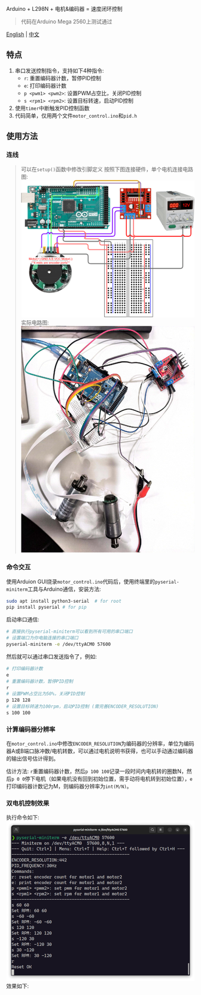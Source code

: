 Arduino + L298N + 电机&编码器 = 速度闭环控制
> 代码在Arduino Mega 2560上测试通过

[English](README.md) | [中文](README_zh.md)

## 特点
1. 串口发送控制指令，支持如下4种指令:
    - `r`: 重置编码器计数，暂停PID控制
    - `e`: 打印编码器计数
    - `p <pwm1> <pwm2>`: 设置PWM占空比，关闭PID控制
    - `s <rpm1> <rpm2>`: 设置目标转速，启动PID控制
2. 使用`timer`中断触发PID控制函数
3. 代码简单，仅用两个文件`motor_control.ino`和`pid.h`

## 使用方法
### 连线
> 可以在`setup()`函数中修改引脚定义
按照下图连接硬件，单个电机连接电路图:
![diagram](assets/Arduino_L298N_Encoder_motor.png)
实际电路图:
![circuit](assets/double_motor_pid_control_circuit.jpg)
### 命令交互
使用Arduion GUI烧录`motor_control.ino`代码后，使用终端里的`pyserial-miniterm`工具与Arduino通信，安装方法:
```bash
sudo apt install python3-serial  # for root
pip install pyserial # for pip
```
启动串口通信:
```bash
# 直接执行pyserial-miniterm可以看到所有可用的串口端口
# 设置端口为你电脑连接的串口端口
pyserial-miniterm -e /dev/ttyACM0 57600
```
然后就可以通过串口发送指令了，例如:
```bash
# 打印编码器计数
e
# 重置编码器计数，暂停PID控制
r
# 设置PWM占空比为50%，关闭PID控制
p 128 128
# 设置目标转速为100rpm，启动PID控制 (需完善ENCODER_RESOLUTION)
s 100 100
```
### 计算编码器分辨率
在`motor_control.ino`中修改`ENCODER_RESOLUTION`为编码器的分辨率，单位为编码器A或B端口脉冲数/电机转数，可以通过电机说明书获得，也可以手动通过编码器的输出信号估计得到。

估计方法: `r`重置编码器计数，然后`p 100 100`记录一段时间内电机转的圈数N，然后`p 0 0`停下电机（如果电机没有回到初始位置，需手动将电机转到初始位置），`e`打印编码器计数记为M，则编码器分辨率为`int(M/N)`。

### 双电机控制效果
执行命令如下:
![cmd](assets/double_motor_pid_control_cmd.png)
效果如下:


